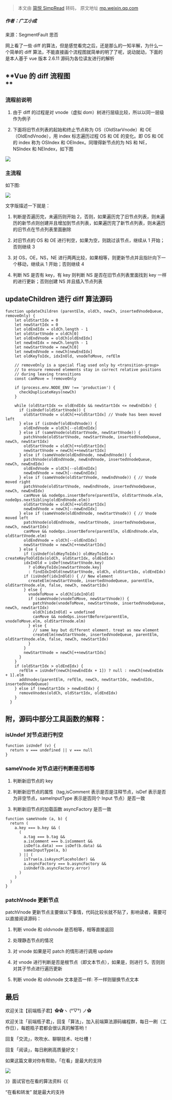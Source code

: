 > 本文由 [简悦 SimpRead](http://ksria.com/simpread/) 转码， 原文地址 [mp.weixin.qq.com](https://mp.weixin.qq.com/s/qCQYdegMduJrxLL6NEzOcA)

##### 作者：广工小成

来源：SegmentFault 思否

网上看了一些 diff 的算法，但是感觉看完之后，还是那么的一知半解，为什么一个简单的 diff 算法，不能直接画个流程图就简单的明了了呢，说动就动，下面的是本人基于 vue 版本 2.6.11 源码为各位读友进行的解析

**Vue 的 diff 流程图  
**
---------------------

### **流程前说明**

1.  由于 diff 的过程是对 vnode（虚拟 dom）树进行层级比较，所以以同一层级作为例子
    
2.  下面将旧节点列表的起始和终止节点称为 OS（OldStarVnode）和 OE（OldEndVnode），用 index 标志遍历过程 OS 和 OE 的变化。即 OS 和 OE 的 index 称为 OSIndex 和 OEIndex。同理得新节点的为 NS 和 NE，NSIndex 和 NEIndex，如下图
    

![](https://mmbiz.qpic.cn/mmbiz_png/aVp1YC8UV0dfxE4nTQzFTmP4qQjnUMUuA2kOmdnPYQgtHm0ldDkZlVSeoIGSmTGSribStN2gOMTQh988vBN6oCw/640?wx_fmt=png)

### **主流程**

如下图:

![](https://mmbiz.qpic.cn/mmbiz_png/aVp1YC8UV0dfxE4nTQzFTmP4qQjnUMUu1ZwicKq8icEQeZHnJMn8wgtiaRd88UWegyxicKbdtZwOEJgiciahDOH1N4QQ/640?wx_fmt=png)

文字版描述一下就是：

1.  判断是否遍历完，未遍历则开始 2，否则，如果遍历完了旧节点列表，则未遍历的新节点则创建并且增加到节点列表，如果遍历完了新节点列表，则未遍历的旧节点在节点列表里面删除
    
2.  对旧节点的 OS 和 OE 进行判空，如果为空，则跳过该节点，继续从 1 开始；否则继续 3
    
3.  对 OS，OE，NS，NE 进行两两比较，如果相等，则更新节点并且指针向下一个移动，继续从 1 开始；否则继续 4
    
4.  判断 NS 是否有 key，有 key 则判断 NS 是否在旧节点列表里面找到 key 一样的进行更新；否则创建 NS 并且插入节点列表
    

**updateChildren 进行 diff 算法源码**
-------------------------------

```
function updateChildren (parentElm, oldCh, newCh, insertedVnodeQueue, removeOnly) {
    let oldStartIdx = 0
    let newStartIdx = 0
    let oldEndIdx = oldCh.length - 1
    let oldStartVnode = oldCh[0]
    let oldEndVnode = oldCh[oldEndIdx]
    let newEndIdx = newCh.length - 1
    let newStartVnode = newCh[0]
    let newEndVnode = newCh[newEndIdx]
    let oldKeyToIdx, idxInOld, vnodeToMove, refElm

    // removeOnly is a special flag used only by <transition-group>
    // to ensure removed elements stay in correct relative positions
    // during leaving transitions
    const canMove = !removeOnly

    if (process.env.NODE_ENV !== 'production') {
      checkDuplicateKeys(newCh)
    }

    while (oldStartIdx <= oldEndIdx && newStartIdx <= newEndIdx) {
      if (isUndef(oldStartVnode)) {
        oldStartVnode = oldCh[++oldStartIdx] // Vnode has been moved left
      } else if (isUndef(oldEndVnode)) {
        oldEndVnode = oldCh[--oldEndIdx]
      } else if (sameVnode(oldStartVnode, newStartVnode)) {
        patchVnode(oldStartVnode, newStartVnode, insertedVnodeQueue, newCh, newStartIdx)
        oldStartVnode = oldCh[++oldStartIdx]
        newStartVnode = newCh[++newStartIdx]
      } else if (sameVnode(oldEndVnode, newEndVnode)) {
        patchVnode(oldEndVnode, newEndVnode, insertedVnodeQueue, newCh, newEndIdx)
        oldEndVnode = oldCh[--oldEndIdx]
        newEndVnode = newCh[--newEndIdx]
      } else if (sameVnode(oldStartVnode, newEndVnode)) { // Vnode moved right
        patchVnode(oldStartVnode, newEndVnode, insertedVnodeQueue, newCh, newEndIdx)
        canMove && nodeOps.insertBefore(parentElm, oldStartVnode.elm, nodeOps.nextSibling(oldEndVnode.elm))
        oldStartVnode = oldCh[++oldStartIdx]
        newEndVnode = newCh[--newEndIdx]
      } else if (sameVnode(oldEndVnode, newStartVnode)) { // Vnode moved left
        patchVnode(oldEndVnode, newStartVnode, insertedVnodeQueue, newCh, newStartIdx)
        canMove && nodeOps.insertBefore(parentElm, oldEndVnode.elm, oldStartVnode.elm)
        oldEndVnode = oldCh[--oldEndIdx]
        newStartVnode = newCh[++newStartIdx]
      } else {
        if (isUndef(oldKeyToIdx)) oldKeyToIdx = createKeyToOldIdx(oldCh, oldStartIdx, oldEndIdx)
        idxInOld = isDef(newStartVnode.key)
          ? oldKeyToIdx[newStartVnode.key]
          : findIdxInOld(newStartVnode, oldCh, oldStartIdx, oldEndIdx)
        if (isUndef(idxInOld)) { // New element
          createElm(newStartVnode, insertedVnodeQueue, parentElm, oldStartVnode.elm, false, newCh, newStartIdx)
        } else {
          vnodeToMove = oldCh[idxInOld]
          if (sameVnode(vnodeToMove, newStartVnode)) {
            patchVnode(vnodeToMove, newStartVnode, insertedVnodeQueue, newCh, newStartIdx)
            oldCh[idxInOld] = undefined
            canMove && nodeOps.insertBefore(parentElm, vnodeToMove.elm, oldStartVnode.elm)
          } else {
            // same key but different element. treat as new element
            createElm(newStartVnode, insertedVnodeQueue, parentElm, oldStartVnode.elm, false, newCh, newStartIdx)
          }
        }
        newStartVnode = newCh[++newStartIdx]
      }
    }
    if (oldStartIdx > oldEndIdx) {
      refElm = isUndef(newCh[newEndIdx + 1]) ? null : newCh[newEndIdx + 1].elm
      addVnodes(parentElm, refElm, newCh, newStartIdx, newEndIdx, insertedVnodeQueue)
    } else if (newStartIdx > newEndIdx) {
      removeVnodes(oldCh, oldStartIdx, oldEndIdx)
    }
  }

```

**附，源码中部分工具函数的解释：**
-------------------

### **isUndef 对节点进行判空**

```
function isUndef (v) {
  return v === undefined || v === null
}

```

### **sameVnode 对节点进行判断是否相等**

1.  判断新旧节点的 key
    
2.  判断新旧节点的属性（tag,isComment 表示是否是注释节点，isDef 表示是否为非空节点，sameInputType 表示是否同个 Input 节点）是否一致
    
3.  判断新旧节点的加载函数 asyncFactory 是否一致
    

```
function sameVnode (a, b) {
  return (
    a.key === b.key && (
      (
        a.tag === b.tag &&
        a.isComment === b.isComment &&
        isDef(a.data) === isDef(b.data) &&
        sameInputType(a, b)
      ) || (
        isTrue(a.isAsyncPlaceholder) &&
        a.asyncFactory === b.asyncFactory &&
        isUndef(b.asyncFactory.error)
      )
    )
  )
}

```

### **patchVnode 更新节点**

patchVnode 更新节点主要做以下事情，代码比较长就不贴了，影响读者，需要可以直接阅读源码：

1.  判断 vnode 和 oldvnode 是否相等，相等直接返回
    
2.  处理静态节点的情况
    
3.  对 vnode 如果是可 patch 的情形进行调用 update
    
4.  对 vnode 进行判断是否是根节点（即文本节点），如果是，则进行 5，否则则对其子节点进行遍历更新
    
5.  判断 vnode 和 oldvnode 文本是否一样: 不一样则替换节点文本
    

最后
--

欢迎关注【前端瓶子君】✿✿ヽ (°▽°) ノ✿  

欢迎关注「前端瓶子君」，回复「算法」，加入前端算法源码编程群，每日一刷（工作日），每题瓶子君都会很认真的解答哟！  

回复「交流」，吹吹水、聊聊技术、吐吐槽！

回复「阅读」，每日刷刷高质量好文！

如果这篇文章对你有帮助，「在看」是最大的支持  

![](https://mmbiz.qpic.cn/mmbiz_png/pfCCZhlbMQQYTquARVybx8MjPHdibmMQ3icWt2hR5uqZiaZs5KPpGiaeiaDAM8bb6fuawMD4QUcc8rFEMrTvEIy04cw/640?wx_fmt=png)

》》面试官也在看的算法资料《《

“在看和转发” 就是最大的支持